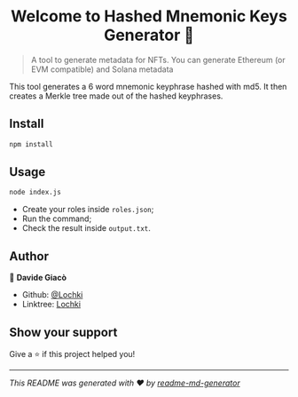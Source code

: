 <h1 align="center">Welcome to Hashed Mnemonic Keys Generator 👋</h1>
<p>
</p>

> A tool to generate metadata for NFTs. You can generate Ethereum (or EVM compatible) and Solana metadata

This tool generates a 6 word mnemonic keyphrase hashed with md5. It then creates a Merkle tree made out of the hashed keyphrases.

## Install

```sh
npm install
```

## Usage

```sh
node index.js
```

* Create your roles inside `roles.json`;
* Run the command;
* Check the result inside `output.txt`.

## Author

👤 **Davide Giacò**

* Github: [@Lochki](https://github.com/Lochki02)
* Linktree: [Lochki](https://linktr.ee/lochki)

## Show your support

Give a ⭐️ if this project helped you!

***
_This README was generated with ❤️ by [readme-md-generator](https://github.com/kefranabg/readme-md-generator)_

